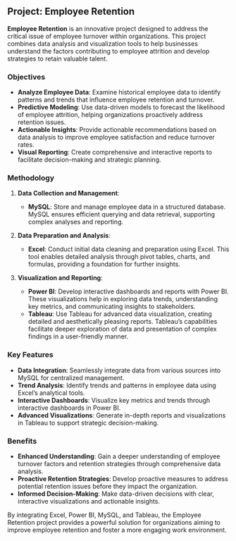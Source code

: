 ## Project: Employee Retention

**Employee Retention** is an innovative project designed to address the critical issue of employee turnover within organizations. This project combines data analysis and visualization tools to help businesses understand the factors contributing to employee attrition and develop strategies to retain valuable talent.

### Objectives

- **Analyze Employee Data**: Examine historical employee data to identify patterns and trends that influence employee retention and turnover.
- **Predictive Modeling**: Use data-driven models to forecast the likelihood of employee attrition, helping organizations proactively address retention issues.
- **Actionable Insights**: Provide actionable recommendations based on data analysis to improve employee satisfaction and reduce turnover rates.
- **Visual Reporting**: Create comprehensive and interactive reports to facilitate decision-making and strategic planning.

### Methodology

1. **Data Collection and Management**:
   - **MySQL**: Store and manage employee data in a structured database. MySQL ensures efficient querying and data retrieval, supporting complex analyses and reporting.

2. **Data Preparation and Analysis**:
   - **Excel**: Conduct initial data cleaning and preparation using Excel. This tool enables detailed analysis through pivot tables, charts, and formulas, providing a foundation for further insights.

3. **Visualization and Reporting**:
   - **Power BI**: Develop interactive dashboards and reports with Power BI. These visualizations help in exploring data trends, understanding key metrics, and communicating insights to stakeholders.
   - **Tableau**: Use Tableau for advanced data visualization, creating detailed and aesthetically pleasing reports. Tableau’s capabilities facilitate deeper exploration of data and presentation of complex findings in a user-friendly manner.

### Key Features

- **Data Integration**: Seamlessly integrate data from various sources into MySQL for centralized management.
- **Trend Analysis**: Identify trends and patterns in employee data using Excel’s analytical tools.
- **Interactive Dashboards**: Visualize key metrics and trends through interactive dashboards in Power BI.
- **Advanced Visualizations**: Generate in-depth reports and visualizations in Tableau to support strategic decision-making.

### Benefits

- **Enhanced Understanding**: Gain a deeper understanding of employee turnover factors and retention strategies through comprehensive data analysis.
- **Proactive Retention Strategies**: Develop proactive measures to address potential retention issues before they impact the organization.
- **Informed Decision-Making**: Make data-driven decisions with clear, interactive visualizations and actionable insights.

By integrating Excel, Power BI, MySQL, and Tableau, the Employee Retention project provides a powerful solution for organizations aiming to improve employee retention and foster a more engaging work environment.
